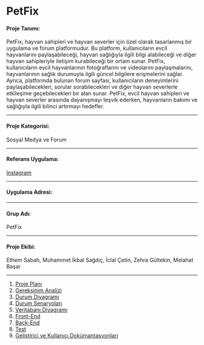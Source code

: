 # PetFix
#### Proje Tanımı:
   PetFix, hayvan sahipleri ve hayvan severler için özel olarak tasarlanmış bir uygulama ve forum platformudur. Bu platform, kullanıcıların evcil hayvanlarını paylaşabileceği, hayvan sağlığıyla ilgili bilgi alabileceği ve diğer hayvan sahipleriyle iletişim kurabileceği bir ortam sunar. PetFix, kullanıcıların evcil hayvanlarının fotoğraflarını ve videolarını paylaşmalarını, hayvanlarının sağlık durumuyla ilgili güncel bilgilere erişmelerini sağlar. Ayrıca, platformda bulunan forum sayfası, kullanıcıların deneyimlerini paylaşabilecekleri, sorular sorabilecekleri ve diğer hayvan severlerle etkileşime geçebilecekleri bir alan sunar. PetFix, evcil hayvan sahipleri ve hayvan severler arasında dayanışmayı teşvik ederken, hayvanların bakımı ve sağlığıyla ilgili bilinci artırmayı hedefler.

------------

#### Proje Kategorisi:
Sosyal Medya ve Forum


------------

#### Referans Uygulama:
[Instagram](https://www.instagram.com/)

------------

#### Uygulama Adresi:


------------

#### Grup Adı:
PetFix

------------

#### Proje Ekibi:
Ethem Sabah, Muhammet İkbal Sağdıç, İclal Çetin, Zehra Gültekin, Melahat Başar

------------
1. [Proje Planı](ProjePlani.md)
2. [Gereksinim Analizi](GereksinimAnalizi.md)
3. [Durum Diyagramı]()
4. [Durum Senaryoları](DurumSenaryoları.md)
5. [Veritabanı Diyagramı](VeritabanıDiyagramı.md)
6. [Front-End](FrontEnd.md)
7. [Back-End](BackEnd.md)
8. [Test](Test.md)
9. [Geliştirici ve Kullanıcı Dokümantasyonları](GeliştiriciVeKullanıcıDökümantasyonları.md)

